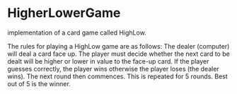 # HigherLowerGame

implementation of a card game called HighLow.

The rules for playing a HighLow game are as follows:
The dealer (computer) will deal a card face up. The player must
decide whether the next card to be dealt will be higher or
lower in value to the face-up card. If the player guesses
correctly, the player wins otherwise the player loses (the dealer
wins). The next round then commences.
This is repeated for 5 rounds. Best out of 5 is the winner.
